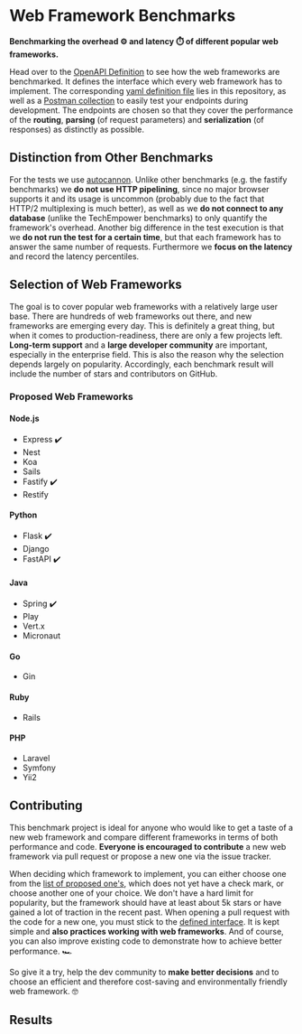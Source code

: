 # Web Framework Benchmarks

**Benchmarking the overhead ⚙️ and latency ⏱️ of different popular web frameworks.**

Head over to the [OpenAPI Definition](https://bttger.github.io/web-framework-benchmarks/) to see how the web frameworks are benchmarked. It defines the interface which every web framework has to implement. The corresponding [yaml definition file](https://github.com/bttger/web-framework-benchmarks/blob/master/OPEN_API_DEFINITION.yaml) lies in this repository, as well as a [Postman collection](https://github.com/bttger/web-framework-benchmarks/blob/master/postman_collection.json) to easily test your endpoints during development. The endpoints are chosen so that they cover the performance of the **routing**, **parsing** (of request parameters) and **serialization** (of responses) as distinctly as possible.

## Distinction from Other Benchmarks

For the tests we use [autocannon](https://github.com/mcollina/autocannon). Unlike other benchmarks (e.g. the fastify benchmarks) we **do not use HTTP pipelining**, since no major browser supports it and its usage is uncommon (probably due to the fact that HTTP/2 multiplexing is much better), as well as we **do not connect to any database** (unlike the TechEmpower benchmarks) to only quantify the framework's overhead. Another big difference in the test execution is that we **do not run the test for a certain time**, but that each framework has to answer the same number of requests. Furthermore we **focus on the latency** and record the latency percentiles.

## Selection of Web Frameworks

The goal is to cover popular web frameworks with a relatively large user base. There are hundreds of web frameworks out there, and new frameworks are emerging every day. This is definitely a great thing, but when it comes to production-readiness, there are only a few projects left. **Long-term support** and a **large developer community** are important, especially in the enterprise field. This is also the reason why the selection depends largely on popularity. Accordingly, each benchmark result will include the number of stars and contributors on GitHub.

### Proposed Web Frameworks

#### Node.js
- Express ✔️
- Nest
- Koa
- Sails
- Fastify ✔️
- Restify

#### Python
- Flask ✔️
- Django
- FastAPI ✔️

#### Java
- Spring ✔️
- Play
- Vert.x
- Micronaut

#### Go
- Gin

#### Ruby
- Rails

#### PHP
- Laravel
- Symfony
- Yii2

## Contributing

This benchmark project is ideal for anyone who would like to get a taste of a new web framework and compare different frameworks in terms of both performance and code. **Everyone is encouraged to contribute** a new web framework via pull request or propose a new one via the issue tracker.

When deciding which framework to implement, you can either choose one from the [list of proposed one's](#proposed-web-frameworks), which does not yet have a check mark, or choose another one of your choice. We don't have a hard limit for popularity, but the framework should have at least about 5k stars or have gained a lot of traction in the recent past. When opening a pull request with the code for a new one, you must stick to the [defined interface](https://github.com/bttger/web-framework-benchmarks/blob/master/OPEN_API_DEFINITION.yaml). It is kept simple and **also practices working with web frameworks**. And of course, you can also improve existing code to demonstrate how to achieve better performance. 🏎️

So give it a try, help the dev community to **make better decisions** and to choose an efficient and therefore cost-saving and environmentally friendly web framework. 🤓

## Results

